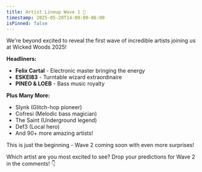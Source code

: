 ```yaml
---
title: Artist Lineup Wave 1 🎵
timestamp: 2025-05-20T14:00:00-06:00
isPinned: false
---
```


We're beyond excited to reveal the first wave of incredible artists joining us at Wicked Woods 2025!

**Headliners:**
- **Felix Cartal** - Electronic master bringing the energy
- **ESKEI83** - Turntable wizard extraordinaire
- **PINEO & LOEB** - Bass music royalty

**Plus Many More:**
- Slynk (Glitch-hop pioneer)
- Cofresi (Melodic bass magician)
- The Saint (Underground legend)
- Def3 (Local hero)
- And 90+ more amazing artists!

This is just the beginning - Wave 2 coming soon with even more surprises!

Which artist are you most excited to see? Drop your predictions for Wave 2 in the comments! 👇
